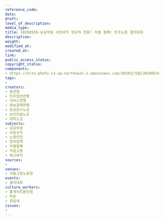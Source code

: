 ```yaml
---
reference_code: 
date: 
draft: 
level_of_description: 
media_type: 
title: 20200530-공공부문 비정규직 정규직 전환! 차별 철폐! 민주노총 결의대회
description: 
weight: 
modified_at: 
created_at: 
link: 
public_access_status: 
copyright_status: 
components:
- https://kctu-photo.s3.ap-northeast-2.amazonaws.com/2020년/5월/20200530-공공부문+비정규직+정규직+전환!+차별+철폐!+민주노총+결의대회/2_CTU9151.jpg
tags:
- 
creators:
- 총연맹
- 민주일반연맹
- 서비스연맹
- 정보경제연맹
- 공공운수노조
- 보건의료노조
- 대학노조
subjects:
- 공공부문
- 비정규직
- 노동안전
- 정치정책
- 차별철폐
- 직접고용
- 해고복직
sources:
- 
venues:
- 서울고용노동청
events:
- 결의대회
culture_workers:
- 톨게이트몸짓패
- 박준
- 희망새
issues:
- 
---
```

